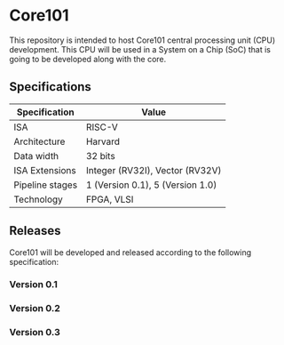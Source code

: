 # Core101
This repository is intended to host Core101 central processing unit (CPU) development. This CPU will be used in a System on a Chip (SoC) that is going to be developed along with the core.

## Specifications

  |Specification | Value |
  |---|---|
  |ISA|RISC-V|
  |Architecture|Harvard|
  |Data width|32 bits|
  |ISA Extensions|Integer (RV32I), Vector (RV32V)|
  |Pipeline stages|1 (Version 0.1), 5 (Version 1.0)|
  |Technology|FPGA, VLSI|

## Releases
Core101 will be developed and released according to the following specification:

### Version 0.1


### Version 0.2


### Version 0.3
